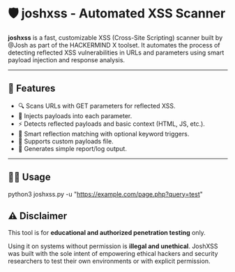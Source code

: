 # 🛡️ joshxss - Automated XSS Scanner

**joshxss** is a fast, customizable XSS (Cross-Site Scripting) scanner built by @Josh as part of the HACKERMIND X toolset. It automates the process of detecting reflected XSS vulnerabilities in URLs and parameters using smart payload injection and response analysis.

---

## 🚀 Features

- 🔍 Scans URLs with GET parameters for reflected XSS.
- 💉 Injects payloads into each parameter.
- ⚡ Detects reflected payloads and basic context (HTML, JS, etc.).
- 🧠 Smart reflection matching with optional keyword triggers.
- 🧰 Supports custom payloads file.
- 📄 Generates simple report/log output.

---

## 🧑‍💻 Usage


 python3 joshxss.py -u "https://example.com/page.php?query=test"

## ⚠️ Disclaimer

This tool is for **educational and authorized penetration testing** only.

Using it on systems without permission is **illegal and unethical**. JoshXSS was built with the sole intent of empowering ethical hackers and security researchers to test their own environments or with explicit permission.
